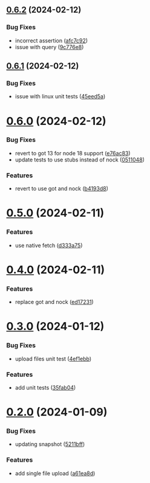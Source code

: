 ## [0.6.2](https://github.com/ClayChipps/sf-chipps-data/compare/0.6.1...0.6.2) (2024-02-12)


### Bug Fixes

* incorrect assertion ([afc7c92](https://github.com/ClayChipps/sf-chipps-data/commit/afc7c927c363c40e3ca8ac7c3821d69b24228337))
* issue with query ([9c776e8](https://github.com/ClayChipps/sf-chipps-data/commit/9c776e870bbde5161d2785d2b4eb1c8fb42a7afc))



## [0.6.1](https://github.com/ClayChipps/sf-chipps-data/compare/0.6.0...0.6.1) (2024-02-12)


### Bug Fixes

* issue with linux unit tests ([45eed5a](https://github.com/ClayChipps/sf-chipps-data/commit/45eed5af973e494d830d475280fac0c0dba8a77c))



# [0.6.0](https://github.com/ClayChipps/sf-chipps-data/compare/0.5.0...0.6.0) (2024-02-12)


### Bug Fixes

* revert to got 13 for node 18 support ([e76ac83](https://github.com/ClayChipps/sf-chipps-data/commit/e76ac8328e47f644b8861c2d98679367a5bcfde5))
* update tests to use stubs instead of nock ([0511048](https://github.com/ClayChipps/sf-chipps-data/commit/0511048497b0a8a037953107df2b647e8ecdeb43))


### Features

* revert to use got and nock ([b4193d8](https://github.com/ClayChipps/sf-chipps-data/commit/b4193d88446317097a2b9ff9d77dd9f07f06343a))



# [0.5.0](https://github.com/ClayChipps/sf-chipps-data/compare/0.4.0...0.5.0) (2024-02-11)


### Features

* use native fetch ([d333a75](https://github.com/ClayChipps/sf-chipps-data/commit/d333a75f955d376b19207d91143d97db111f4eb5))



# [0.4.0](https://github.com/ClayChipps/sf-chipps-data/compare/0.3.0...0.4.0) (2024-02-11)


### Features

* replace got and nock ([ed17231](https://github.com/ClayChipps/sf-chipps-data/commit/ed17231b34b16cba59e24ea7b79e3dc6b11e0e0f))



# [0.3.0](https://github.com/ClayChipps/sf-chipps-data/compare/0.2.0...0.3.0) (2024-01-12)


### Bug Fixes

* upload files unit test ([4ef1ebb](https://github.com/ClayChipps/sf-chipps-data/commit/4ef1ebb8c55d50897a704caf8c14c643ccdb4222))


### Features

* add unit tests ([35fab04](https://github.com/ClayChipps/sf-chipps-data/commit/35fab0478de99860c0e6224fdcf6db55d51664dd))



# [0.2.0](https://github.com/ClayChipps/sf-chipps-data/compare/5211bff03a946ff588d399e05d2c3dc7711aaa2c...0.2.0) (2024-01-09)


### Bug Fixes

* updating snapshot ([5211bff](https://github.com/ClayChipps/sf-chipps-data/commit/5211bff03a946ff588d399e05d2c3dc7711aaa2c))


### Features

* add single file upload ([a61ea8d](https://github.com/ClayChipps/sf-chipps-data/commit/a61ea8d5bf45afe3f1fedc3e5563bd2089573b61))



